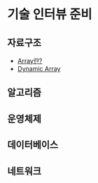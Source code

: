 # 기술 인터뷰 준비

## 자료구조
- [Array란?](자료구조/Array와%20Linked%20List/Array란.md)
- [Dynamic Array](자료구조/Array와%20Linked%20List/Dynamic%20Array.md)
## 알고리즘


## 운영체제


## 데이터베이스


## 네트워크


